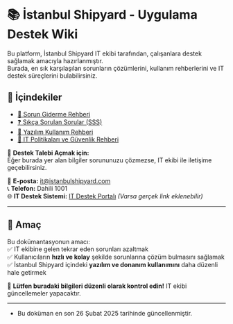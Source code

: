 # 📚 İstanbul Shipyard - Uygulama Destek Wiki  

Bu platform, İstanbul Shipyard IT ekibi tarafından, çalışanlara destek sağlamak amacıyla hazırlanmıştır.  
Burada, en sık karşılaşılan sorunların çözümlerini, kullanım rehberlerini ve IT destek süreçlerini bulabilirsiniz.  

## 📌 İçindekiler  
- [📑 Sorun Giderme Rehberi](sorun-giderme.md)  
- [❓ Sıkça Sorulan Sorular (SSS)](sss.md)  
- [📖 Yazılım Kullanım Rehberi](kullanim-rehberi.md)  
- [📜 IT Politikaları ve Güvenlik Rehberi](guvenlik-politikalari.md)  

🚀 **Destek Talebi Açmak için:**  
Eğer burada yer alan bilgiler sorununuzu çözmezse, IT ekibi ile iletişime geçebilirsiniz.  

📧 **E-posta:** [it@istanbulshipyard.com](mailto:it@istanbulshipyard.com)  
📞 **Telefon:** Dahili 1001  
🌐 **IT Destek Sistemi:** [IT Destek Portalı](https://it.istanbulshipyard.com) *(Varsa gerçek link eklenebilir)*  

---

## 🎯 Amaç  
Bu dokümantasyonun amacı:  
✅ IT ekibine gelen tekrar eden sorunları azaltmak  
✅ Kullanıcıların **hızlı ve kolay** şekilde sorunlarına çözüm bulmasını sağlamak  
✅ İstanbul Shipyard içindeki **yazılım ve donanım kullanımını** daha düzenli hale getirmek  

📌 **Lütfen buradaki bilgileri düzenli olarak kontrol edin!** IT ekibi güncellemeler yapacaktır.  

---

* Bu doküman en son 26 Şubat 2025 tarihinde güncellenmiştir.
